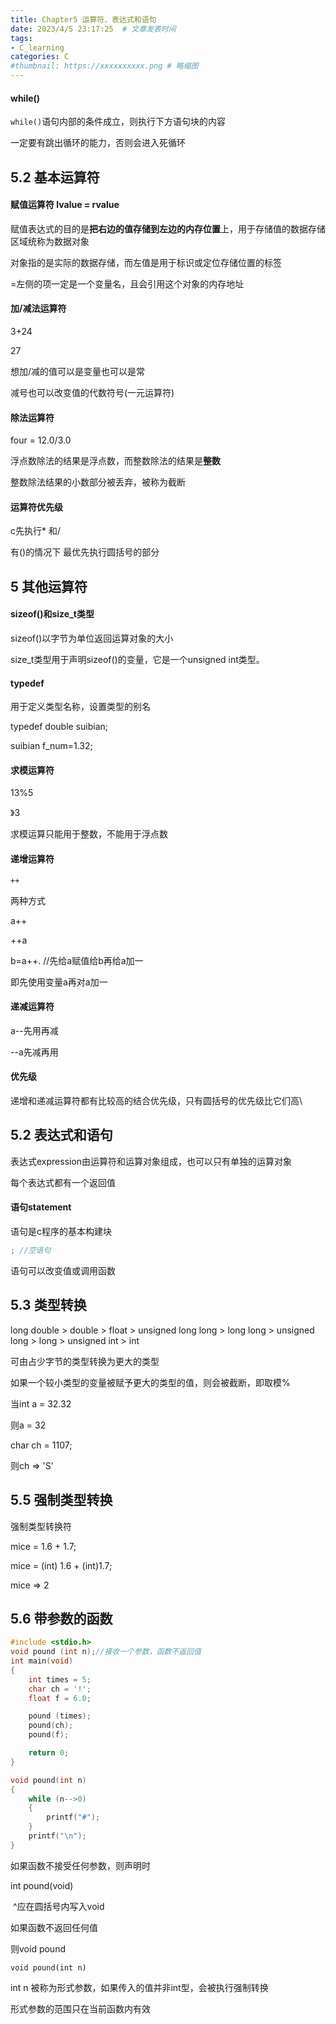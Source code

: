 ```yaml
---
title: Chapter5 运算符、表达式和语句
date: 2023/4/5 23:17:25  # 文章发表时间
tags:
- C_learning
categories: C
#thumbnail: https://xxxxxxxxxx.png # 略缩图
---
```



#### while()

`while()`语句内部的条件成立，则执行下方语句块的内容

一定要有跳出循环的能力，否则会进入死循环

## 5.2 基本运算符

#### 赋值运算符 lvalue = rvalue

赋值表达式的目的是**把右边的值存储到左边的内存位置**上，用于存储值的数据存储区域统称为数据对象

对象指的是实际的数据存储，而左值是用于标识或定位存储位置的标签

=左侧的项一定是一个变量名，且会引用这个对象的内存地址

#### 加/减法运算符

3+24

27

想加/减的值可以是变量也可以是常

减号也可以改变值的代数符号(一元运算符)

#### 除法运算符

four = 12.0/3.0

浮点数除法的结果是浮点数，而整数除法的结果是**整数**

整数除法结果的小数部分被丢弃，被称为截断

#### 运算符优先级

c先执行* 和/

有()的情况下 最优先执行圆括号的部分

## 5 其他运算符

#### sizeof()和size_t类型

sizeof()以字节为单位返回运算对象的大小

size_t类型用于声明sizeof()的变量，它是一个unsigned int类型。

#### typedef

用于定义类型名称，设置类型的别名

typedef double suibian;

suibian f_num=1.32;

#### 求模运算符

13%5

》3

求模运算只能用于整数，不能用于浮点数

#### 递增运算符

`++`

两种方式

a++

++a



b=a++.  //先给a赋值给b再给a加一

即先使用变量a再对a加一

#### 递减运算符

a--先用再减

--a先减再用

#### 优先级

递增和递减运算符都有比较高的结合优先级，只有圆括号的优先级比它们高\

## 5.2 表达式和语句

表达式expression由运算符和运算对象组成，也可以只有单独的运算对象

每个表达式都有一个返回值

#### 语句statement

语句是c程序的基本构建块

```c
; //空语句
```

语句可以改变值或调用函数

## 5.3 类型转换

long double > double > float > unsigned long long > long long > unsigned long > long > unsigned int > int 

可由占少字节的类型转换为更大的类型

如果一个较小类型的变量被赋予更大的类型的值，则会被截断，即取模%

当int a = 32.32

则a = 32

char ch = 1107;

则ch => 'S'

## 5.5 强制类型转换

强制类型转换符

mice = 1.6 + 1.7;

mice = (int) 1.6 + (int)1.7;

mice => 2

## 5.6 带参数的函数

```c
#include <stdio.h>
void pound (int n);//接收一个参数，函数不返回值
int main(void)
{
    int times = 5;
    char ch = '!';
    float f = 6.0;

    pound (times);
    pound(ch);
    pound(f);

    return 0;
}

void pound(int n)
{
    while (n-->0)
    {
        printf("#");
    }
    printf("\n");
}
```

如果函数不接受任何参数，则声明时

int pound(void)

​						^应在圆括号内写入void

如果函数不返回任何值

则void pound



`void pound(int n)`

int n 被称为形式参数，如果传入的值并非int型，会被执行强制转换

形式参数的范围只在当前函数内有效















